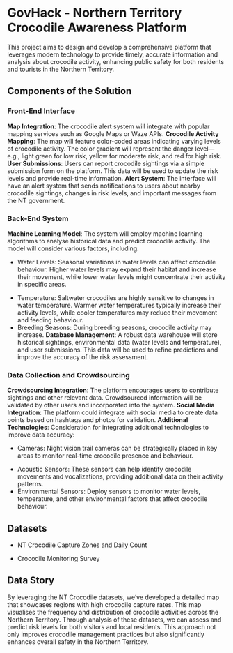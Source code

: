 # GovHack - Northern Territory Crocodile Awareness Platform

This project aims to design and develop a comprehensive platform that leverages modern technology to provide timely, accurate information and analysis about crocodile activity, enhancing public safety for both residents and tourists in the Northern Territory.

## Components of the Solution
### Front-End Interface
**Map Integration**: The crocodile alert system will integrate with popular mapping services such as Google Maps or Waze APIs.
**Crocodile Activity Mapping**: The map will feature color-coded areas indicating varying levels of crocodile activity. The color gradient will represent the danger level—e.g., light green for low risk, yellow for moderate risk, and red for high risk.
**User Submissions**: Users can report crocodile sightings via a simple submission form on the platform. This data will be used to update the risk levels and provide real-time information.
**Alert System**: The interface will have an alert system that sends notifications to users about nearby crocodile sightings, changes in risk levels, and important messages from the NT government.

### Back-End System
**Machine Learning Model**: The system will employ machine learning algorithms to analyse historical data and predict crocodile activity. The model will consider various factors, including:
 - Water Levels: Seasonal variations in water levels can affect crocodile behaviour. Higher water levels may expand their habitat and increase their movement, while lower water levels might concentrate their activity in specific areas.
 + Temperature: Saltwater crocodiles are highly sensitive to changes in water temperature. Warmer water temperatures typically increase their activity levels, while cooler temperatures may reduce their movement and feeding behaviour.
 + Breeding Seasons: During breeding seasons, crocodile activity may increase.
**Database Management**: A robust data warehouse will store historical sightings, environmental data (water levels and temperature), and user submissions. This data will be used to refine predictions and improve the accuracy of the risk assessment.

### Data Collection and Crowdsourcing
**Crowdsourcing Integration**: The platform encourages users to contribute sightings and other relevant data. Crowdsourced information will be validated by other users and incorporated into the system.
**Social Media Integration**: The platform could integrate with social media to create data points based on hashtags and photos for validation.
**Additional Technologies**: Consideration for integrating additional technologies to improve data accuracy:
 - Cameras: Night vision trail cameras can be strategically placed in key areas to monitor real-time crocodile presence and behaviour.
 + Acoustic Sensors: These sensors can help identify crocodile movements and vocalizations, providing additional data on their activity patterns.
 + Environmental Sensors: Deploy sensors to monitor water levels, temperature, and other environmental factors that affect crocodile behaviour.

## Datasets
- NT Crocodile Capture Zones and Daily Count
+ Crocodile Monitoring Survey

## Data Story
By leveraging the NT Crocodile datasets, we’ve developed a detailed map that showcases regions with high crocodile capture rates. This map visualises the frequency and distribution of crocodile activities across the Northern Territory. Through analysis of these datasets, we can assess and predict risk levels for both visitors and local residents. This approach not only improves crocodile management practices but also significantly enhances overall safety in the Northern Territory.











